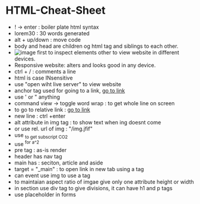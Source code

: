 # HTML-Cheat-Sheet

- ! -> enter : boiler plate html syntax
- lorem30 : 30 words generated
- alt + up/down : move code 
- body and head are children og html tag and siblings to each other.
- ![image](https://github.com/Abhivyakti07/HTML-Cheat-Sheet/assets/106647694/ca31a8f3-1d88-4e12-a9d2-26918a6bbc52)   first to inspect elements other to view website in different devices.
- Responsive website: alters and looks good in any device.
- ctrl + / : comments a line
- html is case INsensitive
- use "open wiht live server" to view website
- anchor tag <a> used for going to a link, <a href = 'link'> go to link <a/>
- use ' or " anything
- command view -> toggle word wrap : to get whole line on screen
- to go to relative link : <a href = '/about.html'> go to link <a/>
- new line : ctrl +enter
- alt attribute in img tag : to show text when ing doesnt come
- or use rel. url of img : "/img.jfif"
- use <sub> to get subscript CO2
- use <sup> for a^2
- pre tag : as-is render
- header has nav tag
- main has : seciton, article and aside
- target = "_main" : to open link in new tab using a tag
- can event use img to use a tag
- to maintaian aspect ratio of imgae give only one attribute height or width
- in section use div tag to give divisions, it can have h1 and p tags
- use placeholder in forms
  

